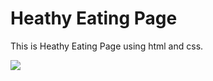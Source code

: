 # Heathy Eating Page
This is Heathy Eating Page using html and css.

<img src="HealthyEatingPage\image\output.png">